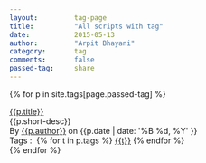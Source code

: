 ```yaml
---
layout:			tag-page
title:			"All scripts with tag"
date:			2015-05-13
author:			"Arpit Bhayani"
category:		tag
comments:		false
passed-tag:		share
---
```



{% for p in site.tags[page.passed-tag] %}
<div class="script-content">
    <div class="script-title">
    	<a href="{{p.url}}" class="new-scripts-link">{{p.title}}</a>
    </div>
    <div class="script-excerpt">
        {{p.short-desc}}
    </div>
    <div class="script-metainfo">
        By
            <a href="{{page.url}}" class="script-page-author">{{p.author}}</a> on
            <emphasis class="date">{{p.date | date: '%B %d, %Y' }}</emphasis>
    </div>
    <div class="script-tags">
        <emphasis class="bold">Tags :&nbsp;</emphasis>
        {% for t in p.tags %}
            <a href="{{ "/tag/" | append: t | replace:" ","-" | prepend: site.baseurl }}" class="tag-link" title="Click to view all posts with tag : {{t}}">{{t}}</a>
        {% endfor %}
    </div>
    
</div>
{% endfor %}